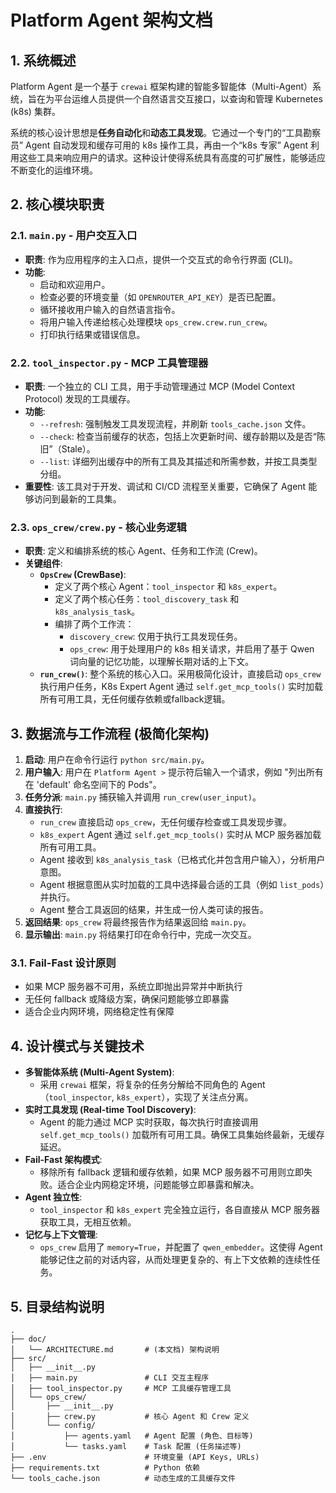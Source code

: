 # Platform Agent 架构文档

## 1. 系统概述

Platform Agent 是一个基于 `crewai` 框架构建的智能多智能体（Multi-Agent）系统，旨在为平台运维人员提供一个自然语言交互接口，以查询和管理 Kubernetes (k8s) 集群。

系统的核心设计思想是**任务自动化**和**动态工具发现**。它通过一个专门的“工具勘察员” Agent 自动发现和缓存可用的 k8s 操作工具，再由一个“k8s 专家” Agent 利用这些工具来响应用户的请求。这种设计使得系统具有高度的可扩展性，能够适应不断变化的运维环境。

## 2. 核心模块职责

### 2.1. `main.py` - 用户交互入口

- **职责**: 作为应用程序的主入口点，提供一个交互式的命令行界面 (CLI)。
- **功能**:
  - 启动和欢迎用户。
  - 检查必要的环境变量（如 `OPENROUTER_API_KEY`）是否已配置。
  - 循环接收用户输入的自然语言指令。
  - 将用户输入传递给核心处理模块 `ops_crew.crew.run_crew`。
  - 打印执行结果或错误信息。

### 2.2. `tool_inspector.py` - MCP 工具管理器

- **职责**: 一个独立的 CLI 工具，用于手动管理通过 MCP (Model Context Protocol) 发现的工具缓存。
- **功能**:
  - `--refresh`: 强制触发工具发现流程，并刷新 `tools_cache.json` 文件。
  - `--check`: 检查当前缓存的状态，包括上次更新时间、缓存龄期以及是否“陈旧”（Stale）。
  - `--list`: 详细列出缓存中的所有工具及其描述和所需参数，并按工具类型分组。
- **重要性**: 该工具对于开发、调试和 CI/CD 流程至关重要，它确保了 Agent 能够访问到最新的工具集。

### 2.3. `ops_crew/crew.py` - 核心业务逻辑

- **职责**: 定义和编排系统的核心 Agent、任务和工作流 (Crew)。
- **关键组件**:
  - **`OpsCrew` (CrewBase)**:
    - 定义了两个核心 Agent：`tool_inspector` 和 `k8s_expert`。
    - 定义了两个核心任务：`tool_discovery_task` 和 `k8s_analysis_task`。
    - 编排了两个工作流：
      - `discovery_crew`: 仅用于执行工具发现任务。
      - `ops_crew`: 用于处理用户的 k8s 相关请求，并启用了基于 Qwen 词向量的记忆功能，以理解长期对话的上下文。
  - **`run_crew()`**: 整个系统的核心入口。采用极简化设计，直接启动 `ops_crew` 执行用户任务，K8s Expert Agent 通过 `self.get_mcp_tools()` 实时加载所有可用工具，无任何缓存依赖或fallback逻辑。

## 3. 数据流与工作流程 (极简化架构)

1.  **启动**: 用户在命令行运行 `python src/main.py`。
2.  **用户输入**: 用户在 `Platform Agent >` 提示符后输入一个请求，例如 "列出所有在 'default' 命名空间下的 Pods"。
3.  **任务分派**: `main.py` 捕获输入并调用 `run_crew(user_input)`。
4.  **直接执行**: 
    - `run_crew` 直接启动 `ops_crew`，无任何缓存检查或工具发现步骤。
    - `k8s_expert` Agent 通过 `self.get_mcp_tools()` 实时从 MCP 服务器加载所有可用工具。
    - Agent 接收到 `k8s_analysis_task`（已格式化并包含用户输入），分析用户意图。
    - Agent 根据意图从实时加载的工具中选择最合适的工具（例如 `list_pods`）并执行。
    - Agent 整合工具返回的结果，并生成一份人类可读的报告。
5.  **返回结果**: `ops_crew` 将最终报告作为结果返回给 `main.py`。
6.  **显示输出**: `main.py` 将结果打印在命令行中，完成一次交互。

### 3.1. Fail-Fast 设计原则
- 如果 MCP 服务器不可用，系统立即抛出异常并中断执行
- 无任何 fallback 或降级方案，确保问题能够立即暴露
- 适合企业内网环境，网络稳定性有保障

## 4. 设计模式与关键技术

- **多智能体系统 (Multi-Agent System)**:
  - 采用 `crewai` 框架，将复杂的任务分解给不同角色的 Agent（`tool_inspector`, `k8s_expert`），实现了关注点分离。
- **实时工具发现 (Real-time Tool Discovery)**:
  - Agent 的能力通过 MCP 实时获取，每次执行时直接调用 `self.get_mcp_tools()` 加载所有可用工具。确保工具集始终最新，无缓存延迟。
- **Fail-Fast 架构模式**:
  - 移除所有 fallback 逻辑和缓存依赖，如果 MCP 服务器不可用则立即失败。适合企业内网稳定环境，问题能够立即暴露和解决。
- **Agent 独立性**:
  - `tool_inspector` 和 `k8s_expert` 完全独立运行，各自直接从 MCP 服务器获取工具，无相互依赖。
- **记忆与上下文管理**:
  - `ops_crew` 启用了 `memory=True`，并配置了 `qwen_embedder`。这使得 Agent 能够记住之前的对话内容，从而处理更复杂的、有上下文依赖的连续性任务。

## 5. 目录结构说明

```
.
├── doc/
│   └── ARCHITECTURE.md       # (本文档) 架构说明
├── src/
│   ├── __init__.py
│   ├── main.py               # CLI 交互主程序
│   ├── tool_inspector.py     # MCP 工具缓存管理工具
│   └── ops_crew/
│       ├── __init__.py
│       ├── crew.py           # 核心 Agent 和 Crew 定义
│       └── config/
│           ├── agents.yaml   # Agent 配置 (角色、目标等)
│           └── tasks.yaml    # Task 配置 (任务描述等)
├── .env                      # 环境变量 (API Keys, URLs)
├── requirements.txt          # Python 依赖
└── tools_cache.json          # 动态生成的工具缓存文件
